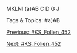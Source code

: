 MKLNI
(a)AB C
D
G
J

   Tags & Topics:
   #a)AB

[Previous: #KS_Folien_452](KS_Folien_452.md)

[Next: #KS_Folien_452](KS_Folien_452.md)